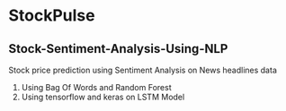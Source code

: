 # StockPulse
## Stock-Sentiment-Analysis-Using-NLP
Stock price prediction using Sentiment Analysis on News headlines data

<ol>
  <li>Using Bag Of Words and Random Forest</li>
  <li>Using tensorflow and keras on LSTM Model</li>
</ol>

